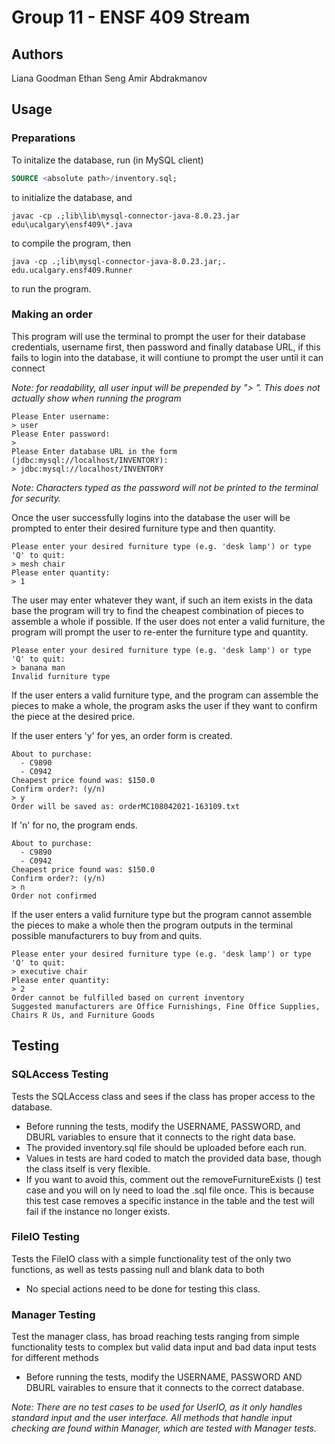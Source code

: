 # Group 11 - ENSF 409 Stream

## Authors
Liana Goodman
Ethan Seng
Amir Abdrakmanov

## Usage
### Preparations
To initalize the database, run (in MySQL client)
```SQL
SOURCE <absolute path>/inventory.sql;
```
to initialize the database, and
```
javac -cp .;lib\lib\mysql-connector-java-8.0.23.jar edu\ucalgary\ensf409\*.java
```
to compile the program, then
```
java -cp .;lib\mysql-connector-java-8.0.23.jar;. edu.ucalgary.ensf409.Runner
```
to run the program.

### Making an order
This program will use the terminal to prompt the user for their database credentials, username first,
then password and finally database URL, if this fails to login into the database, it will contiune to prompt the user until it can connect

*Note: for readability, all user input will be prepended by "> ". This does not actually show when running the program*

```
Please Enter username:
> user
Please Enter password:
> 
Please Enter database URL in the form (jdbc:mysql://localhost/INVENTORY):
> jdbc:mysql://localhost/INVENTORY
```
*Note: Characters typed as the password will not be printed to the terminal for security.*

Once the user successfully logins into the database the user will be prompted to enter their desired furniture type and then quantity.
```
Please enter your desired furniture type (e.g. 'desk lamp') or type 'Q' to quit:
> mesh chair
Please enter quantity:
> 1
```

The user may enter whatever they want, if such an item exists in the data base the program will try to find 
the cheapest combination of pieces to assemble a whole if possible. 
If the user does not enter a valid furniture, the program will prompt the user to re-enter the furniture type and quantity.
```
Please enter your desired furniture type (e.g. 'desk lamp') or type 'Q' to quit:
> banana man
Invalid furniture type
```

If the user enters a valid furniture type, and the program can assemble the pieces to make a whole, the program asks the user if they want to 
confirm the piece at the desired price. 

If the user enters 'y' for yes, an order form is created.
```
About to purchase:
  - C9890
  - C0942
Cheapest price found was: $150.0
Confirm order?: (y/n)
> y
Order will be saved as: orderMC108042021-163109.txt
```

If 'n' for no, the program ends.
```
About to purchase:
  - C9890
  - C0942
Cheapest price found was: $150.0
Confirm order?: (y/n)
> n
Order not confirmed
```

If the user enters a valid furniture type but the program cannot assemble the pieces to make a whole then the program outputs in the terminal
possible manufacturers to buy from and quits. 
```
Please enter your desired furniture type (e.g. 'desk lamp') or type 'Q' to quit:
> executive chair
Please enter quantity:
> 2
Order cannot be fulfilled based on current inventory
Suggested manufacturers are Office Furnishings, Fine Office Supplies, Chairs R Us, and Furniture Goods
```

## Testing
### SQLAccess Testing
Tests the SQLAccess class and sees if the class has proper access to the database.
- Before running the tests, modify the USERNAME, PASSWORD, and DBURL variables to ensure that it connects to the right data base.
- The provided inventory.sql file should be uploaded before each run.
- Values in tests are hard coded to match the provided data base, though the class itself is very flexible.
- If you want to avoid this, comment out the removeFurnitureExists () test case and you will on ly need to load the .sql file once. This is because this test case removes a specific instance in the table and the test will fail if the instance no longer exists.
### FileIO Testing
Tests the FileIO class with a simple functionality test of the only two functions, as  well as tests passing null and blank data to both
- No special actions need to be done for testing this class.
### Manager Testing
Test the manager class, has broad reaching tests ranging from simple functionality tests to complex but valid data input and bad data input tests for different methods
- Before running the tests, modify the USERNAME, PASSWORD AND DBURL vairables to ensure that it connects to the correct database.

*Note: There are no test cases to be used for UserIO, as it only handles standard input and the user interface.
All methods that handle input checking are found within Manager, which are tested with Manager tests.*
